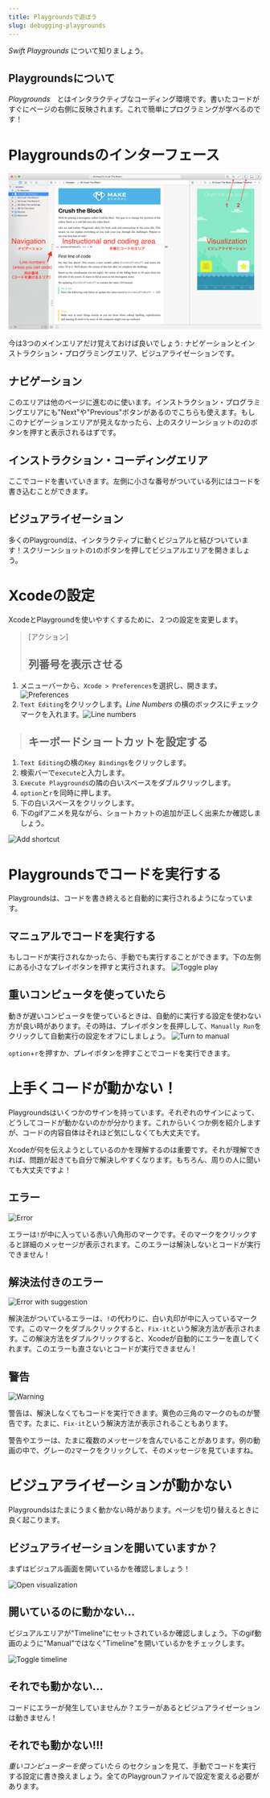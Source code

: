 ```yaml
---
title: Playgroundsで遊ぼう
slug: debugging-playgrounds
---
```


_Swift Playgrounds_ について知りましょう。

## Playgroundsについて

_Playgrounds_　とはインタラクティブなコーディング環境です。書いたコードがすぐにページの右側に反映されます。これで簡単にプログラミングが学べるのです！


# Playgroundsのインターフェース

![Playground interface](./playground_overview.png)

今は3つのメインエリアだけ覚えておけば良いでしょう: ナビゲーションとインストラクション・プログラミングエリア、ビジュアライゼーションです。


## ナビゲーション

このエリアは他のページに進むのに使います。インストラクション・プログラミングエリアにも"Next"や"Previous"ボタンがあるのでこちらも使えます。もしこのナビゲーションエリアが見えなかったら、上のスクリーンショットの`2`のボタンを押すと表示されるはずです。

## インストラクション・コーディングエリア

ここでコードを書いていきます。左側に小さな番号がついている列にはコードを書き込むことができます。

## ビジュアライゼーション

多くのPlaygroundは、インタラクティブに動くビジュアルと結びついています！スクリーンショットの`1`のボタンを押してビジュアルエリアを開きましょう。

# Xcodeの設定

XcodeとPlaygroundを使いやすくするために、２つの設定を変更します。

> [アクション]
> ## 列番号を表示させる
1. メニューバーから、`Xcode > Preferences`を選択し、開きます。 ![Preferences](./open_preferences.png)
1. `Text Editing`をクリックします。_Line Numbers_ の横のボックスにチェックマークを入れます。![Line numbers](./line_numbers.png)
>
> ## キーボードショートカットを設定する
1. `Text Editing`の横の`Key Bindings`をクリックします。
1. 検索バーで`execute`と入力します。
1. `Execute Playgrounds`の隣の白いスペースをダブルクリックします。
1. `option`と`r`を同時に押します。
1. 下の白いスペースをクリックします。
1. 下のgifアニメを見ながら、ショートカットの追加が正しく出来たか確認しましょう。
>
![Add shortcut](./add_shortcut.gif)

# Playgroundsでコードを実行する

Playgroundsは、コードを書き終えると自動的に実行されるようになっています。

## マニュアルでコードを実行する

もしコードが実行されなかったら、手動でも実行することができます。下の左側にある小さなプレイボタンを押すと実行されます。 ![Toggle play](./toggle_play.gif)

## 重いコンピュータを使っていたら

動きが遅いコンピュータを使っているときは、自動的に実行する設定を使わない方が良い時があります。その時は、プレイボタンを長押しして、`Manually Run`をクリックして自動実行の設定をオフにしましょう。 ![Turn to manual](./change_to_manual.gif)

`option`+`r`を押すか、プレイボタンを押すことでコードを実行できます。

# 上手くコードが動かない！

Playgroundsはいくつかのサインを持っています。それぞれのサインによって、どうしてコードが動かないのかが分かります。これからいくつか例を紹介しますが、コードの内容自体はそれほど気にしなくても大丈夫です。

Xcodeが何を伝えようとしているのかを理解するのは重要です。それが理解できれば、問題が起きても自分で解決しやすくなります。もちろん、周りの人に聞いても大丈夫ですよ！

## エラー

![Error](./error.gif)

エラーは`!`が中に入っている赤い八角形のマークです。そのマークをクリックすると詳細のメッセージが表示されます。このエラーは解決しないとコードが実行できません！

## 解決法付きのエラー

![Error with suggestion](./error_with_suggestion.gif)

解決法がついているエラーは、`!`の代わりに、白い丸印が中に入っているマークです。このマークをダブルクリックすると、`Fix-it`という解決方法が表示されます。この解決方法をダブルクリックすると、Xcodeが自動的にエラーを直してくれます。このエラーも直さないとコードが実行できません！

## 警告

![Warning](./warning.gif)

警告は、解決しなくてもコードを実行できます。黄色の三角のマークのものが警告です。たまに、`Fix-it`という解決方法が表示されることもあります。

警告やエラーは、たまに複数のメッセージを含んでいることがあります。例の動画の中で、グレーの`2`マークをクリックして、そのメッセージを見ていますね。

# ビジュアライゼーションが動かない

Playgroundsはたまにうまく動かない時があります。ページを切り替えるときに良く起こります。

## ビジュアライゼーションを開いていますか？

まずはビジュアル画面を開いているかを確認しましょう！

![Open visualization](./open_visualization.png)

## 開いているのに動かない...

ビジュアルエリアが"Timeline"にセットされているか確認しましょう。下のgif動画のように"Manual"ではなく"Timeline"を開いているかをチェックします。

![Toggle timeline](./toggle_timeline.gif)

## それでも動かない...

コードにエラーが発生していませんか？エラーがあるとビジュアライゼーションは動きません！

## それでも動かない!!!

_重いコンピューターを使っていたら_ のセクションを見て、手動でコードを実行する設定に書き換えましょう。全てのPlaygrounファイルで設定を変える必要があります。
